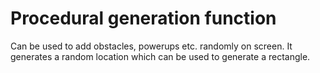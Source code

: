 # Procedural generation function

Can be used to add obstacles, powerups etc. randomly on screen.
It generates a random location which can be used to generate a rectangle.
